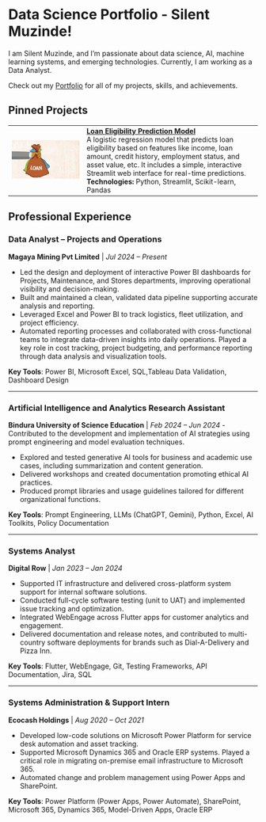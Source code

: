 # Data Science Portfolio - Silent Muzinde!

I am Silent Muzinde, and I’m passionate about data science, AI, machine learning systems, and emerging technologies. Currently, I am working as a Data Analyst.

Check out my [Portfolio](https://github.com/silentmuzinde/Data-Science-Portfolio) for all of my projects, skills, and achievements.

## Pinned Projects
<table> 
  <tr> <td width="30%"> <img src="assets/loan_img.jpg" width="100%"> </td> <td> <a href="https://github.com/silentmuzinde/Data-Science-Portfolio/tree/main/ML_Projects/Loan_Eligibility_Model"><strong>Loan Eligibility Prediction Model</strong></a>
    <br> A logistic regression model that predicts loan eligibility based on features like income, loan amount, credit history, employment status, and asset value, etc. It includes a simple, interactive Streamlit web interface for real-time predictions.
    <br><strong>Technologies:</strong> Python, Streamlit, Scikit-learn, Pandas </td> </tr> </table> 
    
## Professional Experience

### **Data Analyst – Projects and Operations**

**Magaya Mining Pvt Limited** | *Jul 2024 – Present*
- Led the design and deployment of interactive Power BI dashboards for Projects, Maintenance, and Stores departments, improving operational visibility and decision-making. 
- Built and maintained a clean, validated data pipeline supporting accurate analysis and reporting.
- Leveraged Excel and Power BI to track logistics, fleet utilization, and project efficiency.
- Automated reporting processes and collaborated with cross-functional teams to integrate data-driven insights into daily operations. Played a key role in cost tracking, project budgeting, and performance reporting through data analysis and visualization tools.

**Key Tools**: Power BI, Microsoft Excel, SQL,Tableau Data Validation, Dashboard Design

---

### **Artificial Intelligence and Analytics Research Assistant**

**Bindura University of Science Education** | *Feb 2024 – Jun 2024*
-Contributed to the development and implementation of AI strategies using prompt engineering and model evaluation techniques. 
- Explored and tested generative AI tools for business and academic use cases, including summarization and content generation.
-  Delivered workshops and created documentation promoting ethical AI practices.
-  Produced prompt libraries and usage guidelines tailored for different organizational functions.

**Key Tools**: Prompt Engineering, LLMs (ChatGPT, Gemini), Python, Excel, AI Toolkits, Policy Documentation

---

### **Systems Analyst**

**Digital Row** | *Jan 2023 – Jan 2024*
- Supported IT infrastructure and delivered cross-platform system support for internal software solutions.
- Conducted full-cycle software testing (unit to UAT) and implemented issue tracking and optimization.
- Integrated WebEngage across Flutter apps for customer analytics and engagement.
- Delivered documentation and release notes, and contributed to multi-country software deployments for brands such as Dial-A-Delivery and Pizza Inn.

**Key Tools**: Flutter, WebEngage, Git, Testing Frameworks, API Documentation, Jira, SQL

---

### **Systems Administration & Support Intern**

**Ecocash Holdings** | *Aug 2020 – Oct 2021*
- Developed low-code solutions on Microsoft Power Platform for service desk automation and asset tracking.
- Supported Microsoft Dynamics 365 and Oracle ERP systems. Played a critical role in migrating on-premise email infrastructure to Microsoft 365.
- Automated change and problem management using Power Apps and SharePoint.

**Key Tools**: Power Platform (Power Apps, Power Automate), SharePoint, Microsoft 365, Dynamics 365, Model-Driven Apps, Oracle ERP
